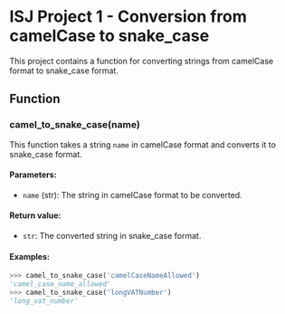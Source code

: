 # ISJ Project 1 - Conversion from camelCase to snake_case

This project contains a function for converting strings from camelCase format to snake_case format.

## Function

### camel_to_snake_case(name)

This function takes a string `name` in camelCase format and converts it to snake_case format.

#### Parameters:

- `name` (str): The string in camelCase format to be converted.

#### Return value:

- `str`: The converted string in snake_case format.

#### Examples:

```python
>>> camel_to_snake_case('camelCaseNameAllowed')
'camel_case_name_allowed'
>>> camel_to_snake_case('longVATNumber')
'long_vat_number'
```